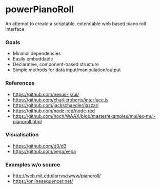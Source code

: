 # powerPianoRoll

An attempt to create a scriptable, extendable web based piano roll interface.

### Goals
- Minimal dependencies
- Easily embeddable
- Declarative, component-based structure
- Simple methods for data input/manipulation/output

### References
- https://github.com/nexus-js/ui/
- https://github.com/charlieroberts/interface.js
- https://github.com/jackschaedler/jazzari
- https://github.com/node-red/node-red
- https://github.com/hoch/WAAX/blob/master/examples/mui/ex-mui-pianoroll.html

### Visualisation
- https://github.com/d3/d3
- https://github.com/vega/vega

### Examples w/o source
- http://web.mit.edu/larryw/www/pianoroll/
- https://onlinesequencer.net/
